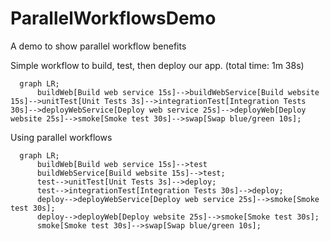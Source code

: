 # ParallelWorkflowsDemo
A demo to show parallel workflow benefits

Simple workflow to build, test, then deploy our app. (total time: 1m 38s)
```mermaid
  graph LR;
      buildWeb[Build web service 15s]-->buildWebService[Build website 15s]-->unitTest[Unit Tests 3s]-->integrationTest[Integration Tests 30s]-->deployWebService[Deploy web service 25s]-->deployWeb[Deploy website 25s]-->smoke[Smoke test 30s]-->swap[Swap blue/green 10s];
```

Using parallel workflows
```mermaid
  graph LR;
      buildWeb[Build web service 15s]-->test
      buildWebService[Build website 15s]-->test;
      test-->unitTest[Unit Tests 3s]-->deploy;
      test-->integrationTest[Integration Tests 30s]-->deploy;
      deploy-->deployWebService[Deploy web service 25s]-->smoke[Smoke test 30s];
      deploy-->deployWeb[Deploy website 25s]-->smoke[Smoke test 30s];
      smoke[Smoke test 30s]-->swap[Swap blue/green 10s];
```